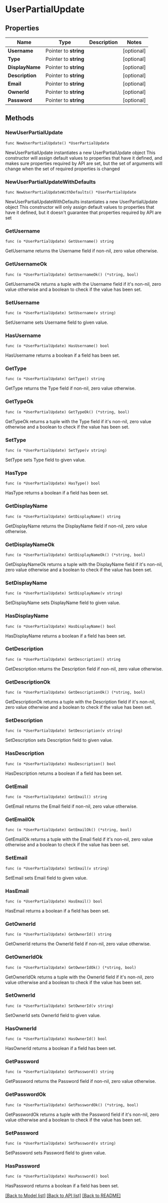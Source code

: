 # UserPartialUpdate

## Properties

Name | Type | Description | Notes
------------ | ------------- | ------------- | -------------
**Username** | Pointer to **string** |  | [optional] 
**Type** | Pointer to **string** |  | [optional] 
**DisplayName** | Pointer to **string** |  | [optional] 
**Description** | Pointer to **string** |  | [optional] 
**Email** | Pointer to **string** |  | [optional] 
**OwnerId** | Pointer to **string** |  | [optional] 
**Password** | Pointer to **string** |  | [optional] 

## Methods

### NewUserPartialUpdate

`func NewUserPartialUpdate() *UserPartialUpdate`

NewUserPartialUpdate instantiates a new UserPartialUpdate object
This constructor will assign default values to properties that have it defined,
and makes sure properties required by API are set, but the set of arguments
will change when the set of required properties is changed

### NewUserPartialUpdateWithDefaults

`func NewUserPartialUpdateWithDefaults() *UserPartialUpdate`

NewUserPartialUpdateWithDefaults instantiates a new UserPartialUpdate object
This constructor will only assign default values to properties that have it defined,
but it doesn't guarantee that properties required by API are set

### GetUsername

`func (o *UserPartialUpdate) GetUsername() string`

GetUsername returns the Username field if non-nil, zero value otherwise.

### GetUsernameOk

`func (o *UserPartialUpdate) GetUsernameOk() (*string, bool)`

GetUsernameOk returns a tuple with the Username field if it's non-nil, zero value otherwise
and a boolean to check if the value has been set.

### SetUsername

`func (o *UserPartialUpdate) SetUsername(v string)`

SetUsername sets Username field to given value.

### HasUsername

`func (o *UserPartialUpdate) HasUsername() bool`

HasUsername returns a boolean if a field has been set.

### GetType

`func (o *UserPartialUpdate) GetType() string`

GetType returns the Type field if non-nil, zero value otherwise.

### GetTypeOk

`func (o *UserPartialUpdate) GetTypeOk() (*string, bool)`

GetTypeOk returns a tuple with the Type field if it's non-nil, zero value otherwise
and a boolean to check if the value has been set.

### SetType

`func (o *UserPartialUpdate) SetType(v string)`

SetType sets Type field to given value.

### HasType

`func (o *UserPartialUpdate) HasType() bool`

HasType returns a boolean if a field has been set.

### GetDisplayName

`func (o *UserPartialUpdate) GetDisplayName() string`

GetDisplayName returns the DisplayName field if non-nil, zero value otherwise.

### GetDisplayNameOk

`func (o *UserPartialUpdate) GetDisplayNameOk() (*string, bool)`

GetDisplayNameOk returns a tuple with the DisplayName field if it's non-nil, zero value otherwise
and a boolean to check if the value has been set.

### SetDisplayName

`func (o *UserPartialUpdate) SetDisplayName(v string)`

SetDisplayName sets DisplayName field to given value.

### HasDisplayName

`func (o *UserPartialUpdate) HasDisplayName() bool`

HasDisplayName returns a boolean if a field has been set.

### GetDescription

`func (o *UserPartialUpdate) GetDescription() string`

GetDescription returns the Description field if non-nil, zero value otherwise.

### GetDescriptionOk

`func (o *UserPartialUpdate) GetDescriptionOk() (*string, bool)`

GetDescriptionOk returns a tuple with the Description field if it's non-nil, zero value otherwise
and a boolean to check if the value has been set.

### SetDescription

`func (o *UserPartialUpdate) SetDescription(v string)`

SetDescription sets Description field to given value.

### HasDescription

`func (o *UserPartialUpdate) HasDescription() bool`

HasDescription returns a boolean if a field has been set.

### GetEmail

`func (o *UserPartialUpdate) GetEmail() string`

GetEmail returns the Email field if non-nil, zero value otherwise.

### GetEmailOk

`func (o *UserPartialUpdate) GetEmailOk() (*string, bool)`

GetEmailOk returns a tuple with the Email field if it's non-nil, zero value otherwise
and a boolean to check if the value has been set.

### SetEmail

`func (o *UserPartialUpdate) SetEmail(v string)`

SetEmail sets Email field to given value.

### HasEmail

`func (o *UserPartialUpdate) HasEmail() bool`

HasEmail returns a boolean if a field has been set.

### GetOwnerId

`func (o *UserPartialUpdate) GetOwnerId() string`

GetOwnerId returns the OwnerId field if non-nil, zero value otherwise.

### GetOwnerIdOk

`func (o *UserPartialUpdate) GetOwnerIdOk() (*string, bool)`

GetOwnerIdOk returns a tuple with the OwnerId field if it's non-nil, zero value otherwise
and a boolean to check if the value has been set.

### SetOwnerId

`func (o *UserPartialUpdate) SetOwnerId(v string)`

SetOwnerId sets OwnerId field to given value.

### HasOwnerId

`func (o *UserPartialUpdate) HasOwnerId() bool`

HasOwnerId returns a boolean if a field has been set.

### GetPassword

`func (o *UserPartialUpdate) GetPassword() string`

GetPassword returns the Password field if non-nil, zero value otherwise.

### GetPasswordOk

`func (o *UserPartialUpdate) GetPasswordOk() (*string, bool)`

GetPasswordOk returns a tuple with the Password field if it's non-nil, zero value otherwise
and a boolean to check if the value has been set.

### SetPassword

`func (o *UserPartialUpdate) SetPassword(v string)`

SetPassword sets Password field to given value.

### HasPassword

`func (o *UserPartialUpdate) HasPassword() bool`

HasPassword returns a boolean if a field has been set.


[[Back to Model list]](../README.md#documentation-for-models) [[Back to API list]](../README.md#documentation-for-api-endpoints) [[Back to README]](../README.md)


